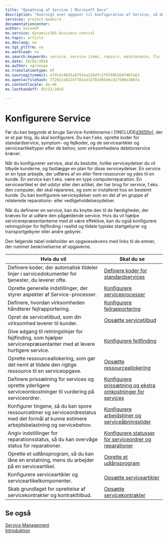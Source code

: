 ```yaml
---
title: "Opsætning af Service | Microsoft Docs"
description: "Oversigt over opgaver til konfiguration af Service, så det passer til den måde, organisationen administrerer sine tjenester på."
services: project-madeira
documentationcenter: 
author: SorenGP
ms.service: dynamics365-business-central
ms.topic: article
ms.devlang: na
ms.tgt_pltfrm: na
ms.workload: na
ms.search.keywords: service, service items, repairs, maintenance, fix
ms.date: 10/01/2018
ms.author: sgroespe
ms.translationtype: HT
ms.sourcegitcommit: e7dcdc0935a8793ae226dfc2f9709b5b8f487a62
ms.openlocfilehash: 772022a8224ff81e332783d95e6cd27500a306fa
ms.contentlocale: da-dk
ms.lasthandoff: 03/22/2018

---
```


# <a name="setting-up-service-management"></a>Konfigurere Service
Før du kan begynde at bruge Service-funktionerne i [!INCLUDE[d365fin](includes/d365fin_md.md)], der er et par ting, du skal konfigurere. Du kan f.eks. oprette koder for standardservice, symptom- og fejlkoder, og de serviceartikler og serviceartikeltyper efter de behov, som virksomhedens debitorservice kræver.  

Når du konfigurerer service, skal du beslutte, hvilke serviceydelser du vil tilbyde kunderne, og fastlægge en plan for disse serviceydelser. En service er en type arbejde, der udføres af en eller flere ressourcer og ydes til en kunde. En service kan f.eks. være en type computerreparation. En serviceartikel er det udstyr eller den artikel, der har brug for service, f.eks. den computer, der skal repareres, og som er installeret hos en bestemt kunde. Du kan konfigurere serviceydelser som en del af en gruppe af relaterede reparations- eller vedligeholdelsesydelser.  
  
Når du definerer en service, kan du knytte den til de færdigheder, der kræves for at udføre den pågældende service. Hvis du vil hjælpe servicerepræsentanterne med at være effektive, kan du også konfigurere retningslinjer for fejlfinding i realtid og tildele typiske startgebyrer og transportgebyrer eller andre gebyrer.  

Den følgende tabel indeholder en opgavesekvens med links til de emner, der rummer beskrivelserne af opgaverne.  
  
| Hvis du vil | Skal du se |
| --- | --- |
| Definere koder, der automatisk tildeler linjer i servicedokumenter for tjenester, du leverer ofte. |[Definere koder for standardservices](service-how-setup-service-coding.md)|
| Oprette generelle indstillinger, der styrer aspekter af Service-processer.|[Konfigurere serviceprocesser](service-setup-service-processes.md)|
| Definere, hvordan virksomheden håndterer fejlrapportering. |[Konfigurere fejlrapportering](service-how-setup-fault-reporting.md) |
| Opret de servicetilbud, som din virksomhed leverer til kunder.|[Opsætte servicetilbud](service-how-setup-service-offerings.md)|
| Give adgang til retningslinjer for fejlfinding, som hjælper servicerepræsentanter med at levere hurtigere service. |[Konfigurere fejlfinding](service-how-setup-troubleshooting.md) |
| Oprette ressourceallokering, som gør det nemt at tildele den rigtige ressource til en serviceopgave. |[Opsætte ressourceallokering](service-how-setup-resource-allocation.md) |
| Definere prissætning for services og oprette yderligere serviceomkostninger til vurdering på serviceordrer. |[Konfigurere prissætning og ekstra omkostninger for services](service-how-setup-service-costs-pricing.md)|
| Konfigurer tingene, så du kan spore ressourcetimer og serviceordrestatus med det formål at kunne estimere arbejdsbelastning og servicebehov.|[Konfigurere arbejdstimer og serviceåbningstider](service-how-setup-work-service-hours.md)|
| Angiv indstillinger for reparationsstatus, så du kan overvåge status for reparationer. | [Konfigurere statusser for serviceordrer og reparationer](service-order-repair-status.md)|
| Oprette et udlånsprogram, så du kan låne en erstatning, mens du arbejder på en serviceartikel. |[Oprette et udlånsprogram](service-how-setup-loaner-program.md) |
| Konfigurere serviceartikler og serviceartikelkomponenter. |[Opsætte serviceartikler](service-how-setup-service-items.md) |
| Skab grundlaget for oprettelse af servicekontrakter og kontrakttilbud. |[Opsætte servicekontrakter](service-how-setup-service-contracts.md) |

## <a name="see-also"></a>Se også
[Service Management](service-service.md)  
[Introduktion](product-get-started.md)  

